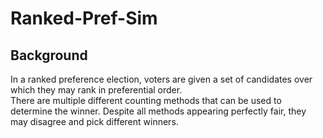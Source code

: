 # Ranked-Pref-Sim
## Background
In a ranked preference election, voters are given a set of candidates over which they may rank in preferential order. <br />
There are multiple different counting methods that can be used to determine the winner. Despite all methods appearing perfectly fair, they may disagree and pick different winners. 

